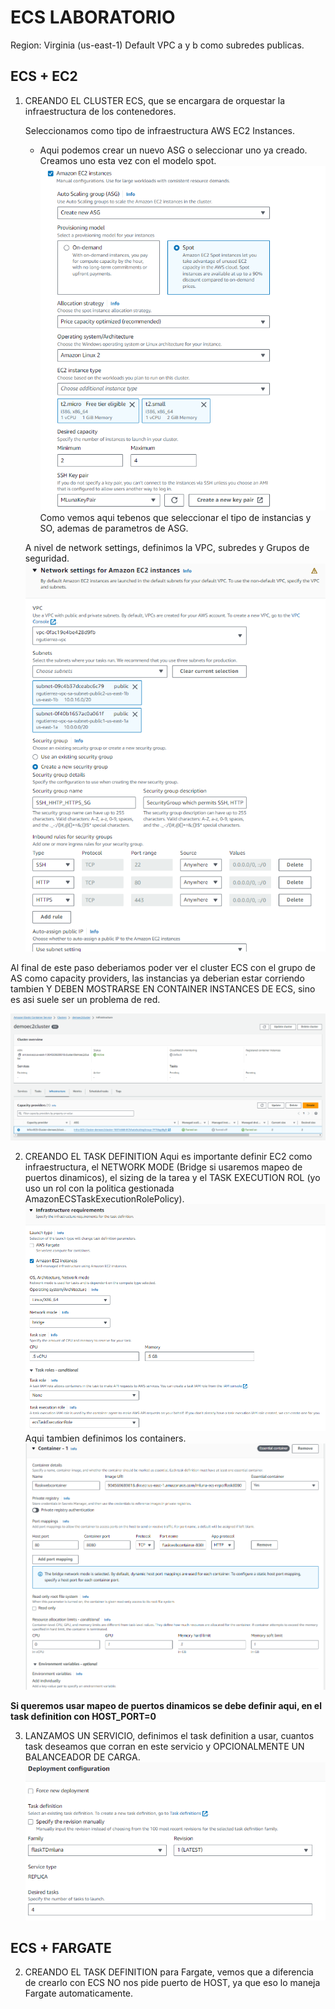 # ECS LABORATORIO 

Region: Virginia (us-east-1)
Default VPC a y b como subredes publicas.
## ECS + EC2
1. CREANDO EL CLUSTER ECS, que se encargara de orquestar la infraestructura de los contenedores.

    Seleccionamos como tipo de infraestructura AWS EC2 Instances.
    - Aqui podemos crear un nuevo ASG o seleccionar uno ya creado. Creamos uno esta vez con el modelo spot.
    ![Alt text](image.png)
    Como vemos aqui tebenos que seleccionar el tipo de instancias y SO, ademas de parametros de ASG.
    
    A nivel de network settings, definimos la VPC, subredes y Grupos de seguridad.
     ![Alt text](image-1.png)
    
Al final de este paso deberiamos poder ver el cluster ECS con el grupo de AS como capacity providers, las instancias ya deberian estar corriendo tambien Y DEBEN MOSTRARSE EN CONTAINER INSTANCES DE ECS, sino es asi suele ser un problema de red.

![Alt text](image-2.png)

2. CREANDO EL TASK DEFINITION
Aqui es importante definir EC2 como infraestructura, el NETWORK MODE (Bridge si usaremos mapeo de puertos dinamicos), el sizing de la tarea y el TASK EXECUTION ROL (yo uso un rol con la politica gestionada AmazonECSTaskExecutionRolePolicy).
    ![Alt text](image-3.png)
Aqui tambien definimos los containers. 
    ![Alt text](image-4.png)
    
**Si queremos usar mapeo de puertos dinamicos se debe definir aqui, en el task definition con HOST_PORT=0**

3. LANZAMOS UN SERVICIO, definimos el task definition a usar, cuantos task deseamos que corran en este servicio y OPCIONALMENTE UN BALANCEADOR DE CARGA.
![Alt text](image-5.png)


## ECS + FARGATE

2. CREANDO EL TASK DEFINITION para Fargate, vemos que a diferencia de crearlo con ECS NO nos pide puerto de HOST, ya que eso lo maneja Fargate automaticamente.